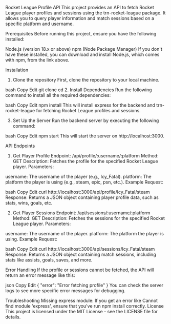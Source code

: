 Rocket League Profile API
This project provides an API to fetch Rocket League player profiles and sessions using the trn-rocket-league package. It allows you to query player information and match sessions based on a specific platform and username.

Prerequisites
Before running this project, ensure you have the following installed:

Node.js (version 18.x or above)
npm (Node Package Manager)
If you don't have these installed, you can download and install Node.js, which comes with npm, from the link above.

Installation

1. Clone the repository
   First, clone the repository to your local machine.

bash
Copy
Edit
git clone <repository-url>
cd <project-directory> 2. Install Dependencies
Run the following command to install all the required dependencies:

bash
Copy
Edit
npm install
This will install express for the backend and trn-rocket-league for fetching Rocket League profiles and sessions.

3. Set Up the Server
   Run the backend server by executing the following command:

bash
Copy
Edit
npm start
This will start the server on http://localhost:3000.

API Endpoints

1. Get Player Profile
   Endpoint: /api/profile/:username/:platform
   Method: GET
   Description: Fetches the profile for the specified Rocket League player.
   Parameters:

username: The username of the player (e.g., Icy_Fatal).
platform: The platform the player is using (e.g., steam, epic, psn, etc.).
Example Request:

bash
Copy
Edit
curl http://localhost:3000/api/profile/Icy_Fatal/steam
Response: Returns a JSON object containing player profile data, such as stats, wins, goals, etc.

2. Get Player Sessions
   Endpoint: /api/sessions/:username/:platform
   Method: GET
   Description: Fetches the sessions for the specified Rocket League player.
   Parameters:

username: The username of the player.
platform: The platform the player is using.
Example Request:

bash
Copy
Edit
curl http://localhost:3000/api/sessions/Icy_Fatal/steam
Response: Returns a JSON object containing match sessions, including stats like assists, goals, saves, and more.

Error Handling
If the profile or sessions cannot be fetched, the API will return an error message like this:

json
Copy
Edit
{
"error": "Error fetching profile"
}
You can check the server logs to see more specific error messages for debugging.

Troubleshooting
Missing express module: If you get an error like Cannot find module 'express', ensure that you've run npm install correctly.
License
This project is licensed under the MIT License - see the LICENSE file for details.
